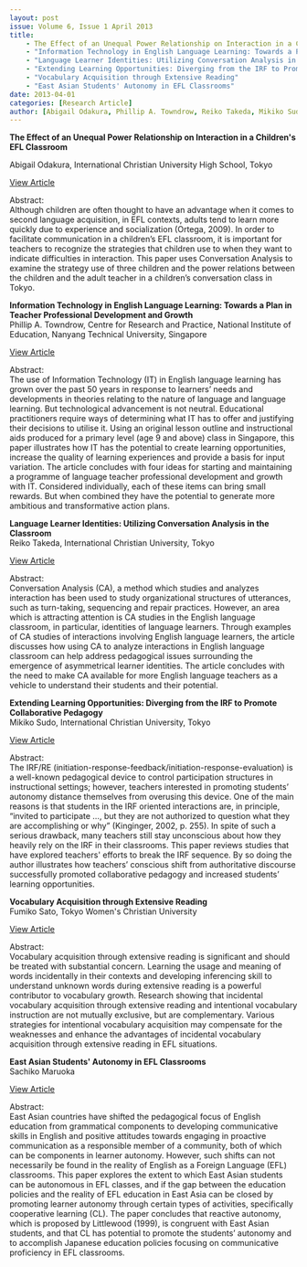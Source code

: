 ```yaml
---
layout: post
issue: Volume 6, Issue 1 April 2013
title: 
    - The Effect of an Unequal Power Relationship on Interaction in a Children's EFL Classroom
    - "Information Technology in English Language Learning: Towards a Plan in Teacher Professional Development and Growth"
    - "Language Learner Identities: Utilizing Conversation Analysis in the Classroom"
    - "Extending Learning Opportunities: Diverging from the IRF to Promote Collaborative Pedagogy"
    - "Vocabulary Acquisition through Extensive Reading"
    - "East Asian Students' Autonomy in EFL Classrooms"    
date: 2013-04-01
categories: [Research Article]
author: [Abigail Odakura, Phillip A. Towndrow, Reiko Takeda, Mikiko Sudo, Fumiko Sato, Sachiko Maruoka]
---
```


**The Effect of an Unequal Power Relationship on Interaction in a Children's EFL Classroom**

Abigail Odakura, International Christian University High School, Tokyo

[View Article](http://www.issues.accentsasia.org/issues/6-1/odakura.pdf)  
  
Abstract:  
Although children are often thought to have an advantage when it comes to second language acquisition, in EFL contexts, adults tend to learn more quickly due to experience and socialization (Ortega, 2009). In order to facilitate communication in a children’s EFL classroom, it is important for teachers to recognize the strategies that children use to when they want to indicate difficulties in interaction. This paper uses Conversation Analysis to examine the strategy use of three children and the power relations between the children and the adult teacher in a children’s conversation class in Tokyo.  
  
**Information Technology in English Language Learning: Towards a Plan in Teacher Professional Development and Growth**  
Phillip A. Towndrow, Centre for Research and Practice, National Institute of Education, Nanyang Technical University, Singapore

[View Article](http://www.issues.accentsasia.org/issues/6-1/towndrow.pdf)  
  
Abstract:  
The use of Information Technology (IT) in English language learning has grown over the past 50 years in response to learners’ needs and developments in theories relating to the nature of language and language learning. But technological advancement is not neutral. Educational practitioners require ways of determining what IT has to offer and justifying their decisions to utilise it. Using an original lesson outline and instructional aids produced for a primary level (age 9 and above) class in Singapore, this paper illustrates how IT has the potential to create learning opportunities, increase the quality of learning experiences and provide a basis for input variation. The article concludes with four ideas for starting and maintaining a programme of language teacher professional development and growth with IT. Considered individually, each of these items can bring small rewards. But when combined they have the potential to generate more ambitious and transformative action plans.  
  
**Language Learner Identities: Utilizing Conversation Analysis in the Classroom**  
Reiko Takeda, International Christian University, Tokyo

[View Article](http://www.issues.accentsasia.org/issues/6-1/takeda.pdf)  
  
Abstract:  
Conversation Analysis (CA), a method which studies and analyzes interaction has been used to study organizational structures of utterances, such as turn-taking, sequencing and repair practices. However, an area which is attracting attention is CA studies in the English language classroom, in particular, identities of language learners. Through examples of CA studies of interactions involving English language learners, the article discusses how using CA to analyze interactions in English language classroom can help address pedagogical issues surrounding the emergence of asymmetrical learner identities. The article concludes with the need to make CA available for more English language teachers as a vehicle to understand their students and their potential.  
  
**Extending Learning Opportunities: Diverging from the IRF to Promote Collaborative Pedagogy**  
Mikiko Sudo, International Christian University, Tokyo

[View Article](http://www.issues.accentsasia.org/issues/6-1/sudo.pdf)  
  
Abstract:  
The IRF/RE (initiation-response-feedback/initiation-response-evaluation) is a well-known pedagogical device to control participation structures in instructional settings; however, teachers interested in promoting students’ autonomy distance themselves from overusing this device. One of the main reasons is that students in the IRF oriented interactions are, in principle, “invited to participate …, but they are not authorized to question what they are accomplishing or why” (Kinginger, 2002, p. 255). In spite of such a serious drawback, many teachers still stay unconscious about how they heavily rely on the IRF in their classrooms. This paper reviews studies that have explored teachers' efforts to break the IRF sequence. By so doing the author illustrates how teachers’ conscious shift from authoritative discourse successfully promoted collaborative pedagogy and increased students’ learning opportunities.  
  
**Vocabulary Acquisition through Extensive Reading**  
Fumiko Sato, Tokyo Women's Christian University

[View Article](http://www.issues.accentsasia.org/issues/6-1/sato.pdf)  
  
Abstract:  
Vocabulary acquisition through extensive reading is significant and should be treated with substantial concern. Learning the usage and meaning of words incidentally in their contexts and developing inferencing skill to understand unknown words during extensive reading is a powerful contributor to vocabulary growth. Research showing that incidental vocabulary acquisition through extensive reading and intentional vocabulary instruction are not mutually exclusive, but are complementary. Various strategies for intentional vocabulary acquisition may compensate for the weaknesses and enhance the advantages of incidental vocabulary acquisition through extensive reading in EFL situations.  
  
**East Asian Students' Autonomy in EFL Classrooms**  
Sachiko Maruoka

[View Article](http://www.issues.accentsasia.org/issues/6-1/maruoka.pdf)  
  
Abstract:  
East Asian countries have shifted the pedagogical focus of English education from grammatical components to developing communicative skills in English and positive attitudes towards engaging in proactive communication as a responsible member of a community, both of which can be components in learner autonomy. However, such shifts can not necessarily be found in the reality of English as a Foreign Language (EFL) classrooms. This paper explores the extent to which East Asian students can be autonomous in EFL classes, and if the gap between the education policies and the reality of EFL education in East Asia can be closed by promoting learner autonomy through certain types of activities, specifically cooperative learning (CL). The paper concludes that reactive autonomy, which is proposed by Littlewood (1999), is congruent with East Asian students, and that CL has potential to promote the students’ autonomy and to accomplish Japanese education policies focusing on communicative proficiency in EFL classrooms.

